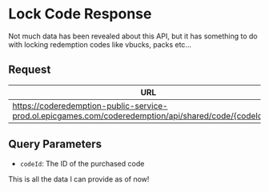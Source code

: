 # Lock Code Response

Not much data has been revealed about this API, but it has something to do with locking redemption codes like vbucks, packs etc...

## Request
| URL | Method |
| - | - |
| https://coderedemption-public-service-prod.ol.epicgames.com/coderedemption/api/shared/code/{codeId}/lock | `POST` |

## Query Parameters
- `codeId`: The ID of the purchased code

This is all the data I can provide as of now!